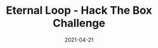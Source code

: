 ---
layout: single
title: '<span class="hackthebox">Eternal Loop - Hack The Box Challenge</span>'
excerpt: "Eternal Loop is a misc challenge from HackTheBox which we have to unzip a lot of zips which password is the name of the previous one and then explore a database."
date: 2021-04-21
header:
  teaser: /assets/images/htb-writeup-eternal-loop/icon.png
  teaser_home_page: true
  icon: /assets/images/hackthebox.webp
categories:
  - hackthebox
  - challenge
tags:  
  - scripting
  - bruteforce
  - misc
  - sqlite
toc: true
toc_label: "Content"
toc_sticky: true
show_time: false
layout: encrypted/eternal-loop
permalink: "/htb-writeup-eternal-loop-challenge"
show_time: false
---